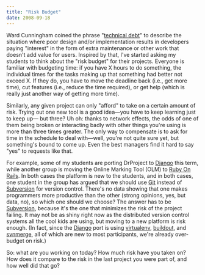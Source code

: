 ```yaml
---
title: "Risk Budget"
date: 2008-09-18
---
```

Ward Cunningham coined the phrase "<a href="http://en.wikipedia.org/wiki/Technical_debt">technical debt</a>" to describe the situation where poor design and/or implementation results in developers paying "interest" in the form of extra maintenance or other work that doesn't add value for users.  Inspired by that, I've started asking my students to think about the "risk budget" for their projects.  Everyone is familiar with budgeting time: if you have X hours to do something, the individual times for the tasks making up that something had better not exceed X.  If they do, you have to move the deadline back (i.e., get more time), cut features (i.e., reduce the time required), or get help (which is really just another way of getting more time).

Similarly, any given project can only "afford" to take on a certain amount of risk.  Trying out one new tool is a good idea—you have to keep learning just to keep up— but three?  Uh oh: thanks to network effects, the odds of one of them being broken or interacting badly with other things you're using is more than three times greater.  The only way to compensate is to ask for time in the schedule to deal with—well, you're not quite sure yet, but something's bound to come up.  Even the best managers find it hard to say "yes" to requests like that.

For example, some of my students are porting DrProject to <a href="http://www.djangoproject.com">Django</a> this term, while another group is moving the Online Marking Tool (OLM) to <a href="http://www.rubyonrails.org/">Ruby On Rails</a>. In both cases the platform is new to the students, and in both cases, one student in the group has argued that we should use <a href="http://git-scm.com/">Git</a> instead of <a href="http://subversion.tigris.org/">Subversion</a> for version control.  There's no data showing that one makes programmers more productive than the other (strong opinions, yes, but data, no), so which one should we choose?  The answer has to be <a href="http://subversion.tigris.org/">Subversion</a>, because it's the one that minimizes the risk of the project failing.  It may not be as shiny right now as the distributed version control systems all the cool kids are using, but moving to a new platform is risk enough.  (In fact, since the <a href="http://www.djangoproject.com/">Django</a> port is using <a href="http://pypi.python.org/pypi/virtualenv">virtualenv</a>, <a href="http://pypi.python.org/pypi/zc.buildout/1.0.0b30">buildout</a>, and <a href="http://www.orcaware.com/svn/wiki/Svnmerge.py">svnmerge</a>, all of which are new to most participants, we're already over-budget on risk.)

So: what are you working on today? How much risk have you taken on? How does it compare to the risk in the last project you were part of, and how well did that go?
